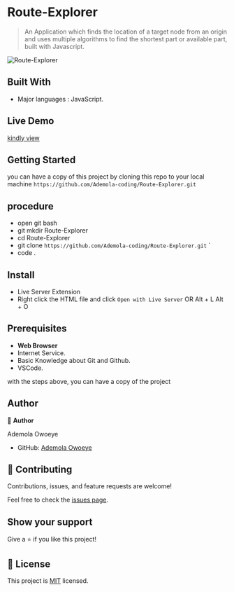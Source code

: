 # Route-Explorer

> An Application which finds the location of a target node from an origin and uses multiple algorithms to find the shortest part or available part, built with Javascript.

![Route-Explorer](https://github.com/Ademola-coding/Route-Explorer/assets/96092850/8d761477-6a56-4eae-a176-dfa9a8b2a736)


<!--! ## Video Description

[Click for video](https://www.loom.com/share/d0dda22683a84c0eac3977a94fc38af3) -->

## Built With

- Major languages : JavaScript.

## Live Demo

[kindly view](https://harmonious-sprinkles-e2fef3.netlify.app/)

## Getting Started

you can have a copy of this project by cloning this repo to your local machine
`https://github.com/Ademola-coding/Route-Explorer.git`

## procedure
- open git bash
- git mkdir Route-Explorer
- cd Route-Explorer
- git clone `https://github.com/Ademola-coding/Route-Explorer.git` `
- code .

## Install
 
 - Live Server Extension
 - Right click the HTML file and click `Open with Live Server` OR Alt + L Alt + O


## Prerequisites

- **Web Browser**
- Internet Service. 
- Basic Knowledge about Git and Github.
- VSCode.
 
with the steps above, you can have a copy of the project 

## Author

👤 **Author**

Ademola Owoeye
- GitHub: [Ademola Owoeye](https://github.com/Ademola-coding)

## 🤝 Contributing

Contributions, issues, and feature requests are welcome!

Feel free to check the [issues page](../../issues/).

## Show your support

Give a ⭐️ if you like this project!

## 📝 License

This project is [MIT](./LICENSE) licensed.

